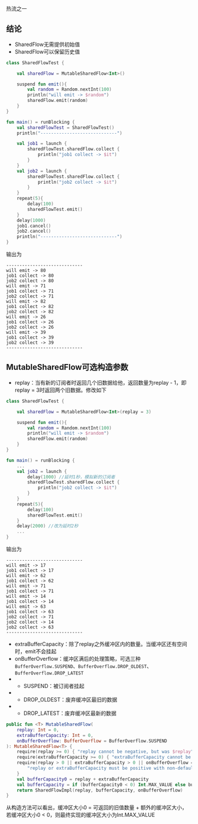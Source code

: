 热流之一
## 结论
- SharedFlow无需提供初始值
- SharedFlow可以保留历史值

```kotlin
class SharedFlowTest {

    val sharedFlow = MutableSharedFlow<Int>()

    suspend fun emit(){
        val random = Random.nextInt(100)
        println("will emit -> $random")
        sharedFlow.emit(random)
    }
}

fun main() = runBlocking {
    val sharedFlowTest = SharedFlowTest()
    println("-----------------------------")

    val job1 = launch {
        sharedFlowTest.sharedFlow.collect {
            println("job1 collect -> $it")
        }
    }
    val job2 = launch {
        sharedFlowTest.sharedFlow.collect {
            println("job2 collect -> $it")
        }
    }
    repeat(5){
        delay(100)
        sharedFlowTest.emit()
    }
    delay(1000)
    job1.cancel()
    job2.cancel()
    println("-----------------------------")
}
```
输出为
```
-----------------------------
will emit -> 80
job1 collect -> 80
job2 collect -> 80
will emit -> 71
job1 collect -> 71
job2 collect -> 71
will emit -> 82
job1 collect -> 82
job2 collect -> 82
will emit -> 26
job1 collect -> 26
job2 collect -> 26
will emit -> 39
job1 collect -> 39
job2 collect -> 39
-----------------------------
```
## MutableSharedFlow可选构造参数
- replay：当有新的订阅者时返回几个旧数据给他，返回数量为replay - 1，即replay = 3时返回两个旧数据。修改如下
```kotlin
class SharedFlowTest {

    val sharedFlow = MutableSharedFlow<Int>(replay = 3)

    suspend fun emit(){
        val random = Random.nextInt(100)
        println("will emit -> $random")
        sharedFlow.emit(random)
    }
}

fun main() = runBlocking {
    ...
    val job2 = launch {
        delay(1000) //延时1秒，模拟新的订阅者
        sharedFlowTest.sharedFlow.collect {
            println("job2 collect -> $it")
        }
    }
    repeat(5){
        delay(100)
        sharedFlowTest.emit()
    }
    delay(2000) //改为延时2秒
    ...
}
```
输出为
```
-----------------------------
will emit -> 17
job1 collect -> 17
will emit -> 62
job1 collect -> 62
will emit -> 71
job1 collect -> 71
will emit -> 14
job1 collect -> 14
will emit -> 63
job1 collect -> 63
job2 collect -> 71
job2 collect -> 14
job2 collect -> 63
-----------------------------
```
- extraBufferCapacity：除了replay之外缓冲区内的数量。当缓冲区还有空间时，emit不会挂起
- onBufferOverflow：缓冲区满后的处理策略，可选三种`BufferOverflow.SUSPEND`、`BufferOverflow.DROP_OLDEST`、`BufferOverflow.DROP_LATEST`
- - SUSPEND：被订阅者挂起
- - DROP_OLDEST：废弃缓冲区最旧的数据
- - DROP_LATEST：废弃缓冲区最新的数据

```kotlin
public fun <T> MutableSharedFlow(
    replay: Int = 0,
    extraBufferCapacity: Int = 0,
    onBufferOverflow: BufferOverflow = BufferOverflow.SUSPEND
): MutableSharedFlow<T> {
    require(replay >= 0) { "replay cannot be negative, but was $replay" }
    require(extraBufferCapacity >= 0) { "extraBufferCapacity cannot be negative, but was $extraBufferCapacity" }
    require(replay > 0 || extraBufferCapacity > 0 || onBufferOverflow == BufferOverflow.SUSPEND) {
        "replay or extraBufferCapacity must be positive with non-default onBufferOverflow strategy $onBufferOverflow"
    }
    val bufferCapacity0 = replay + extraBufferCapacity
    val bufferCapacity = if (bufferCapacity0 < 0) Int.MAX_VALUE else bufferCapacity0 // coerce to MAX_VALUE on overflow
    return SharedFlowImpl(replay, bufferCapacity, onBufferOverflow)
}
```
从构造方法可以看出，缓冲区大小0 = 可返回的旧值数量 + 额外的缓冲区大小，若缓冲区大小0 < 0，则最终实现的缓冲区大小为Int.MAX_VALUE

